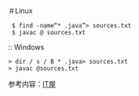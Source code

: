 ＃Linux 
```
 $ find -name“* .java”> sources.txt 
 $ javac @ sources.txt 
 ```
 :: Windows 
```
> dir / s / B * .java> sources.txt 
> javac @sources.txt 
```

参考内容：[IT屋](http://www.it1352.com/539276.html)